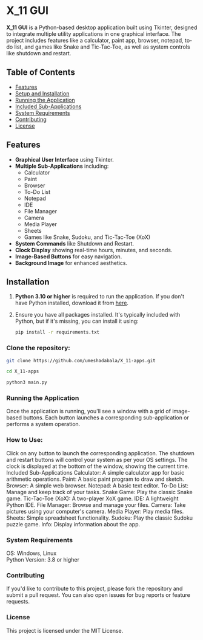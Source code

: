 # X_11 GUI

**X_11 GUI** is a Python-based desktop application built using Tkinter, designed to integrate multiple utility applications in one graphical interface. The project includes features like a calculator, paint app, browser, notepad, to-do list, and games like Snake and Tic-Tac-Toe, as well as system controls like shutdown and restart.

## Table of Contents
- [Features](#features)
- [Setup and Installation](#setup-and-installation)
- [Running the Application](#running-the-application)
- [Included Sub-Applications](#included-sub-applications)
- [System Requirements](#system-requirements)
- [Contributing](#contributing)
- [License](#license)

## Features
- **Graphical User Interface** using Tkinter.
- **Multiple Sub-Applications** including:
  - Calculator
  - Paint
  - Browser
  - To-Do List
  - Notepad
  - IDE
  - File Manager
  - Camera
  - Media Player
  - Sheets
  - Games like Snake, Sudoku, and Tic-Tac-Toe (XoX)
- **System Commands** like Shutdown and Restart.
- **Clock Display** showing real-time hours, minutes, and seconds.
- **Image-Based Buttons** for easy navigation.
- **Background Image** for enhanced aesthetics.



## Installation
1. **Python 3.10 or higher** is required to run the application. If you don't have Python installed, download it from [here](https://www.python.org/downloads/).
2. Ensure you have all packages installed. It's typically included with Python, but if it's missing, you can install it using:
   
   ```bash
   pip install -r requirements.txt
### Clone the repository:
```bash
git clone https://github.com/umeshadabala/X_11-apps.git

cd X_11-apps

python3 main.py
```
### Running the Application
Once the application is running, you'll see a window with a grid of image-based buttons. Each button launches a corresponding sub-application or performs a system operation.

### How to Use:
Click on any button to launch the corresponding application.
The shutdown and restart buttons will control your system as per your OS settings.
The clock is displayed at the bottom of the window, showing the current time.
Included Sub-Applications
Calculator: A simple calculator app for basic arithmetic operations.
Paint: A basic paint program to draw and sketch.
Browser: A simple web browser.
Notepad: A basic text editor.
To-Do List: Manage and keep track of your tasks.
Snake Game: Play the classic Snake game.
Tic-Tac-Toe (XoX): A two-player XoX game.
IDE: A lightweight Python IDE.
File Manager: Browse and manage your files.
Camera: Take pictures using your computer's camera.
Media Player: Play media files.
Sheets: Simple spreadsheet functionality.
Sudoku: Play the classic Sudoku puzzle game.
Info: Display information about the app.
### System Requirements
 OS: Windows, Linux
 <br>
 Python Version: 3.8 or higher

### Contributing
If you'd like to contribute to this project, please fork the repository and submit a pull request. You can also open issues for bug reports or feature requests.

### License
This project is licensed under the MIT License.

